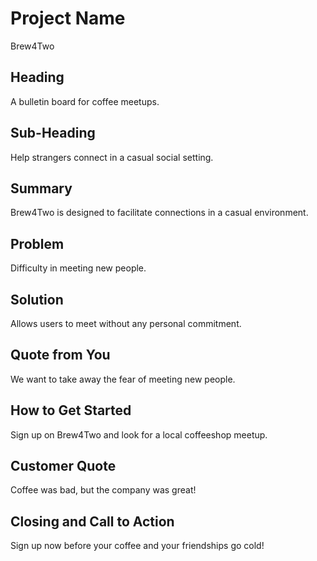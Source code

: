 # Project Name #
Brew4Two

## Heading ##
A bulletin board for coffee meetups.

## Sub-Heading ##
Help strangers connect in a casual social setting.

## Summary ##
Brew4Two is designed to facilitate connections in a casual environment.

## Problem ##
Difficulty in meeting new people.

## Solution ##
Allows users to meet without any personal commitment.

## Quote from You ##
We want to take away the fear of meeting new people.

## How to Get Started ##
Sign up on Brew4Two and look for a local coffeeshop meetup.

## Customer Quote ##
Coffee was bad, but the company was great!

## Closing and Call to Action ##
Sign up now before your coffee and your friendships go cold!
